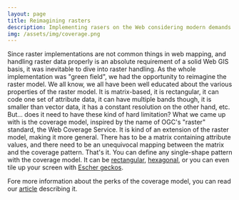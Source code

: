 ```yaml
---
layout: page
title: Reimagining rasters
description: Implementing rasers on the Web considering modern demands.
img: /assets/img/coverage.png
---
```


Since raster implementations are not common things in web mapping, and handling raster data properly is an absolute requirement of a solid Web GIS basis, it was inevitable to dive into raster handling. As the whole implementation was "green field", we had the opportunity to reimagine the raster model. We all know, we all have been well educated about the various properties of the raster model. It is matrix-based, it is rectangular, it can code one set of attribute data, it can have multiple bands though, it is smaller than vector data, it has a constant resolution on the other hand, etc. But... does it need to have these kind of hard limitation? What we came up with is the coverage model, inspired by the name of OGC's "raster" standard, the Web Coverage Service. It is kind of an extension of the raster model, making it more general. There has to be a matrix containing attribute values, and there need to be an unequivocal mapping between the matrix and the coverage pattern. That's it. You can define any single-shape pattern with the coverage model. It can be [rectangular](../../coverage_demo/1), [hexagonal](../../coverage_demo/2), or you can even tile up your screen with [Escher geckos](../../coverage_demo/3).

Fore more information about the perks of the coverage model, you can read our [article](../../papers/alternative_raster_display_model.pdf) describing it.
